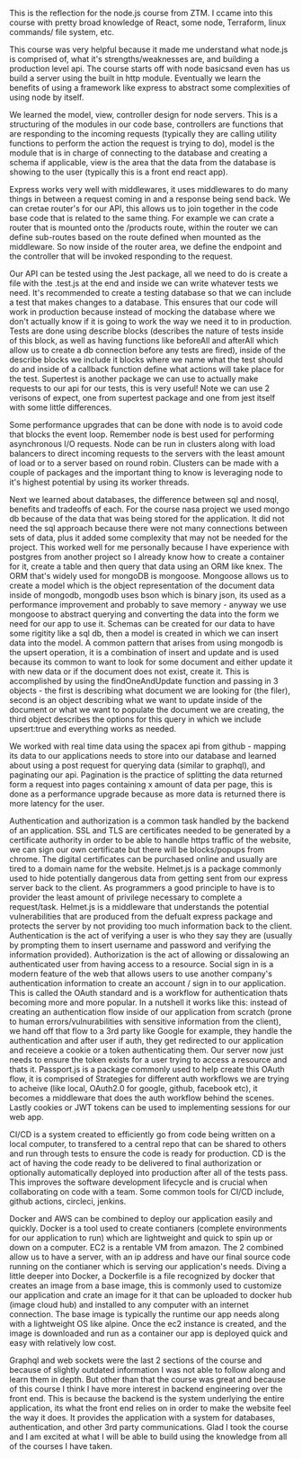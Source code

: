 This is the reflection for the node.js course from ZTM. I ccame into this course with pretty broad knowledge of React, some node, Terraform, linux commands/ file system, etc.

This course was very helpful because it made me understand what node.js is comprised of, what it's strengths/weaknesses are, and building a production level api. The course starts off with node basicsand even has us build a server using the built in http module. Eventually we learn the benefits of using a framework like express to abstract some complexities of using node by itself. 

We learned the model, view, controller design for node servers. This is a structuring of the modules in our code base, controllers are functions that are responding to the incoming requests (typically they are calling utility functions to perform the action the request is trying to do), model is the module that is in charge of connecting to the database and creating a schema if applicable, view is the area that the data from the database is showing to the user (typically this is a front end react app).

Express works very well with middlewares, it uses middlewares to do many things in between a request coming in and a response being send back. We can cretae router's for our API, this allows us to join together in the code base code that is related to the same thing. For example we can crate a router that is mounted onto the /products route, within the router we can define sub-routes based on the route defined when mounted as the middleware. So now inside of the router area, we define the endpoint and the controller that will be invoked responding to the request.

Our API can be tested using the Jest package, all we need to do is create a file with the .test.js at the end and inside we can write whatever tests we need. It's recommended to create a testing database so that we can include a test that makes changes to a database. This ensures that our code will work in production because instead of mocking the database where we don't actually know if it is going to work the way we need it to in production. Tests are done using describe blocks (describes the nature of tests inside of this block, as well as having functions like beforeAll and afterAll which allow us to create a db connection before any tests are fired), inside of the describe blocks we include it blocks where we name what the test should do and inside of a callback function define what actions will take place for the test. Supertest is another package we can use to actually make requests to our api for our tests, this is very useful! Note we can use 2 verisons of expect, one from supertest package and one from jest itself with some little differences.

Some performance upgrades that can be done with node is to avoid code that blocks the event loop. Remember node is best used for performing asynchronous I/O requests. Node can be run in clusters along with load balancers to direct incoming requests to the servers with the least amount of load or to a server based on round robin. Clusters can be made with a couple of packages and the important thing to know is leveraging node to it's highest potential by using its worker threads.

Next we learned about databases, the difference between sql and nosql, benefits and tradeoffs of each. For the course nasa project we used mongo db because of the data that was being stored for the application. It did not need the sql approach because there were not many connections between sets of data, plus it added some complexity that may not be needed for the project. This worked well for me personally because I have experience with postgres from another project so I already know how to create a container for it, create a table and then query that data using an ORM like knex. The ORM that's widely used for mongoDB is mongoose. Mongoose allows us to create a model which is the object representation of the document data inside of mongodb, mongodb uses bson which is binary json, its used as a performance improvement and probably to save memory - anyway we use mongoose to abstract querying and converting the data into the form we need for our app to use it. Schemas can be created for our data to have some rigitity like a sql db, then a model is created in which we can insert data into the model. A common pattern that arises from using mongodb is the upsert operation, it is a combination of insert and update and is used because its common to want to look for some document and either update it with new data or if the document does not exist, create it. This is accomplished by using the findOneAndUpdate function and passing in 3 objects - the first is describing what document we are looking for (the filer), second is an object describing what we want to update inside of the document or what we want to populate the document we are creating, the third object describes the options for this query in which we include upsert:true and everything works as needed. 

We worked with real time data using the spacex api from github - mapping its data to our applications needs to store into our database and learned about using a post request for querying data (similar to graphql), and paginating our api. Pagination is the practice of splitting the data returned form a request into pages containing x amount of data per page, this is done as a performance upgrade because as more data is returned there is more latency for the user. 

Authentication and authorization is a common task handled by the backend of an application. SSL and TLS are certificates needed to be generated by a certificate authority in order to be able to handle https traffic of the website, we can sign our own certificate but there will be blocks/popups from chrome. The digital certificates can be purchased online and usually are tired to a domain name for the website. Helmet.js is a package commonly used to hide potentially dangerous data from getting sent from our express server back to the client. As programmers a good principle to have is to provider the least amount of privilege necessary to complete a request/task. Helmet.js is a middleware that understands the potential vulnerabilities that are produced from the defualt express package and protects the server by not providing too much information back to the client. Authentication is the act of verifying a user is who they say they are (usually by prompting them to insert username and password and verifying the information provided). Authorization is the act of allowing or dissalowing an authenticated user from having access to a resource. Social sign in is a modern feature of the web that allows users to use another company's authentication information to create an account / sign in to our application. This is called the OAuth standard and is a workflow for authentication thats becoming more and more popular. In a nutshell it works like this: instead of creating an authentication flow inside of our application from scratch (prone to human errors/vulnurabilities with sensitive information from the client), we hand off that flow to a 3rd party like Google for example, they handle the authentication and after user if auth, they get redirected to our application and receieve a cookie or a token authenticating them. Our server now just needs to ensure the token exists for a user trying to access a resource and thats it. Passport.js is a package commonly used to help create this OAuth flow, it is comprised of Strategies for different auth workflows we are trying to acheive (like local, OAuth2.0 for google, github, facebook etc), it becomes a middleware that does the auth workflow behind the scenes. Lastly cookies or JWT tokens can be used to implementing sessions for our web app.

CI/CD is a system created to efficiently go from code being written on a local computer, to transfered to a central repo that can be shared to others and run through tests to ensure the code is ready for production. CD is the act of having the code ready to be delivered to final authorization or optionally automatically deployed into production after all of the tests pass. This improves the software development lifecycle and is crucial when collaborating on code with a team. Some common tools for CI/CD include, github actions, circleci, jenkins.

Docker and AWS can be combined to deploy our application easily and quickly. Docker is a tool used to create contianers (complete environments for our application to run) which are lightweight and quick to spin up or down on a computer. EC2 is a rentable VM from amazon. The 2 combined allow us to have a server, with an ip address and have our final source code running on the contianer which is serving our application's needs. Diving a little deeper into Docker, a Dockerfile is a file recognized by docker that creates an image from a base image, this is commonly used to customize our application and crate an image for it that can be uploaded to docker hub (image cloud hub) and installed to any computer with an internet connection. The base image is typically the runtime our app needs along with a lightweight OS like alpine. Once the ec2 instance is created, and the image is downloaded and run as a container our app is deployed quick and easy with relatively low cost.

Graphql and web sockets were the last 2 sections of the course and because of slightly outdated information I was not able to follow along and learn them in depth. But other than that the course was great and because of this course I think I have more interest in backend engineering over the front end. This is because the backend is the system underlying the entire application, its what the front end relies on in order to make the website feel the way it does. It provides the application with a system for databases, authentication, and other 3rd party communications. Glad I took the course and I am excited at what I will be able to build using the knowledge from all of the courses I have taken.
